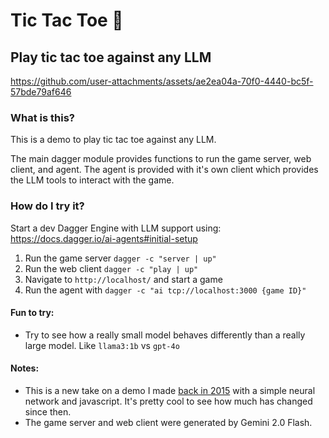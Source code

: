 # Tic Tac Toe 🤖

## Play tic tac toe against any LLM


https://github.com/user-attachments/assets/ae2ea04a-70f0-4440-bc5f-57bde79af646


### What is this?
This is a demo to play tic tac toe against any LLM.

The main dagger module provides functions to run the game server, web client, and agent. The agent is provided with it's own client which provides the LLM tools to interact with the game.

### How do I try it?
Start a dev Dagger Engine with LLM support using:
https://docs.dagger.io/ai-agents#initial-setup

1. Run the game server `dagger -c "server | up"`
2. Run the web client `dagger -c "play | up"`
3. Navigate to `http://localhost/` and start a game
4. Run the agent with `dagger -c "ai tcp://localhost:3000 {game ID}"`


#### Fun to try:
- Try to see how a really small model behaves differently than a really large model. Like `llama3:1b` vs `gpt-4o`

#### Notes:
- This is a new take on a demo I made [back in 2015](https://github.com/kpenfound/web-tictactoe) with a simple neural network and javascript. It's pretty cool to see how much has changed since then.
- The game server and web client were generated by Gemini 2.0 Flash.
